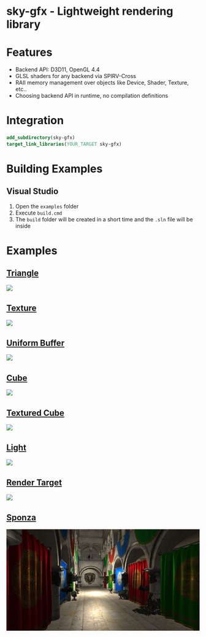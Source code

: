 # sky-gfx - Lightweight rendering library

# Features
- Backend API: D3D11, OpenGL 4.4
- GLSL shaders for any backend via SPIRV-Cross
- RAII memory management over objects like Device, Shader, Texture, etc..
- Choosing backend API in runtime, no compilation definitions

# Integration

```cmake
add_subdirectory(sky-gfx)
target_link_libraries(YOUR_TARGET sky-gfx)
```

# Building Examples

## Visual Studio
1. Open the `examples` folder
2. Execute `build.cmd`
3. The `build` folder will be created in a short time and the `.sln` file will be inside

# Examples

## [Triangle](examples/triangle)

![](https://user-images.githubusercontent.com/3295141/173175376-c33d287d-4cc5-4070-9f08-d1379b6b4374.png)

## [Texture](examples/texture)

![](https://user-images.githubusercontent.com/3295141/173175982-79d1f92f-76bf-4dea-adf2-973f66db4b02.png)

## [Uniform Buffer](examples/uniform)

![](https://user-images.githubusercontent.com/3295141/173176075-7fdb9759-e3ca-4447-b439-2acd27f7ced9.gif)

## [Cube](examples/cube)

![](https://user-images.githubusercontent.com/3295141/173178283-083e54c7-488d-457f-91f1-e4685ecc3538.gif)

## [Textured Cube](examples/textured_cube)

![](https://user-images.githubusercontent.com/3295141/173226641-41363763-272a-46c4-9da5-beae22fff94c.gif)

## [Light](examples/light)

![](https://user-images.githubusercontent.com/3295141/174522886-2c72e7f0-18b1-405d-9c7b-a40eb65b5544.gif)

## [Render Target](examples/render_target)

![](https://user-images.githubusercontent.com/3295141/174523347-3e8f54bb-db2f-48e1-ab59-ef39c274915d.gif)

## [Sponza](https://github.com/okhmanyuk-ev/sky-gfx-sponza-demo)

![](https://github.com/okhmanyuk-ev/sky-gfx-sponza-demo/blob/master/assets/screenshot.png)
